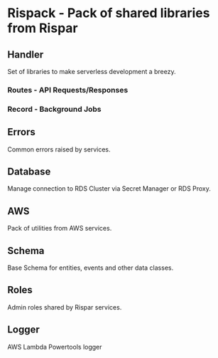 # Rispack - Pack of shared libraries from Rispar


## Handler
Set of libraries to make serverless development a breezy.

### Routes - API Requests/Responses

### Record - Background Jobs


## Errors
Common errors raised by services.

## Database
Manage connection to RDS Cluster via Secret Manager or RDS Proxy.


## AWS
Pack of utilities from AWS services.

## Schema
Base Schema for entities, events and other data classes.

## Roles
Admin roles shared by Rispar services.

## Logger
AWS Lambda Powertools logger
